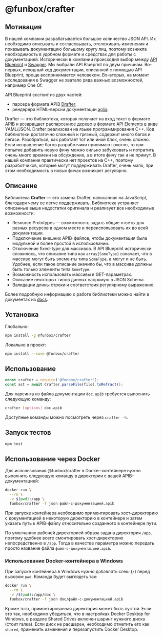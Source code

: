 # @funbox/crafter

## Мотивация

В нашей компании разрабатывается большое количество JSON API. Их необходимо
описывать и согласовывать, отслеживать изменения и показывать документацию
большому кругу лиц, поэтому возникла необходимость в удобном формате и средствах для
работы с документацией. Исторически в компании происходил выбор между
[API Blueprint](https://apiblueprint.org/) и [Swagger](https://swagger.io/). Мы
выбрали API Blueprint по двум причинам. Во-первых, исходный код документации,
описанной с помощью API Blueprint, проще воспринимается человеком. Во-вторых, на
момент исследования в Swagger не хватало ряда важных возможностей, например One
Of.

API Blueprint состоит из двух частей:

- парсера формата APIB [Drafter](https://github.com/apiaryio/drafter);
- рендерера HTML-версии документации
  [aglio](https://github.com/danielgtaylor/aglio).

Drafter — это библиотека, которая получает на вход текст в формате APIB и
возвращает распарсенное дерево в формате
[API Elements](http://api-elements.readthedocs.io/en/latest/) в виде YAML/JSON.
Drafter реализован на языке программирования C++. Код библиотеки достаточно
сложный и грязный, содержит много багов и легаси. Разобраться, как работает тот
или иной блок, очень сложно. Если исправление багов разработчики принимают
охотно, то при попытке добавить новую фичу можно сильно забуксовать и потратить
очень много времени на обсуждение, а в итоге фичу так и не примут. В нашей
компании практически нет проектов на C++, поэтому разработчиков, которые могут
поддерживать Drafter, очень мало, при этом необходимость в новых фичах возникает
регулярно.

## Описание

Библиотека **Crafter** — это замена Drafter, написанная на JavaScript, благодаря
чему ее легче поддерживать. Библиотека устраняет описанные выше недостатки
оригинала и реализует все необходимые возможности:

- Resource Prototypes — возможность задать общие ответы для разных ресурсов в
  одном месте и переиспользовать их во всей документации.
- Подключение внешних APIB-файлов, чтобы документация была модульной и более
  простой в использовании.
- Отключение fixed-type для массивов. В API Blueprint исторически сложилось, что
  описание типа как `array[SomeType]` означает, что в массиве могут быть
  элементы типа `SomeType`, а могут и не быть. Удобнее, если такое описание
  значило бы, что в массиве должны быть только элементы типа `SomeType`.
- Возможность использовать массивы в GET-параметрах.
- Описание некоторых типов данных напрямую в JSON Schema.
- Валидации длины строки и соответствия регулярному выражению.

Более подробную информацию о работе библиотеки можно найти в документах из
[docs](docs).

## Установка

Глобально:

```bash
npm install -g @funbox/crafter
```

Локально в проект:

```bash
npm install --save @funbox/crafter
```

## Использование

```javascript
const crafter = require('@funbox/crafter');
const ast = await Crafter.parseFile(file).toRefract();
```

Для парсинга из файла документации `doc.apib` требуется выполнить следующую
команду:

```bash
crafter [options] doc.apib
```

Доступные команды можно посмотреть через `crafter -h`.

## Запуск тестов

```bash
npm test
```

## Использование через Docker

Для использования @funbox/crafter в Docker-контейнере нужно выполнить следующую
команду в директории с вашей APIB-документацией:

```bash
docker run \
  --rm \
  -v $(pwd):/app \
  funbox/crafter -f json файл-с-документацией.apib
```

При запуске контейнера необходимо примонтировать хост-директорию с документацией
в некоторую директорию в контейнере и затем указать путь к APIB-файлу
относительно созданного в контейнере пути.

По умолчанию рабочей директорией образа задана директория `/app`, поэтому
удобнее всего смонтировать хост-директорию непосредственно в `/app`. Тогда в
качестве параметра можно передать просто название файла
`файл-с-документацией.apib`.

### Использование Docker-контейнера в Windows

При запуске контейнера в Windows нужно добавлять слеш (`/`) перед вызовом `pwd`.
Команда будет выглядеть так:

```bash
docker run \
  --rm \
  -v /$(pwd):/app/doc \
  funbox/crafter -f json doc/файл-с-документацией.apib
```

Кроме того, примонтированная директория может быть пустой. Если это так,
необходимо убедиться, что в настройках Docker Desktop for Windows, в разделе
Shared Drives включен шаринг нужного диска (стоит галка). Если диск не расшарен,
необходимо отметить его как `shared`, применить изменения и перезапустить Docker
Desktop.

